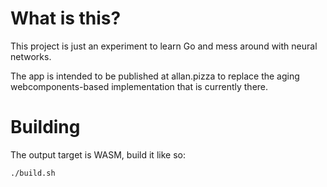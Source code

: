 # What is this?
This project is just an experiment to learn Go and mess around with neural networks.

The app is intended to be published at allan.pizza to replace the aging
webcomponents-based implementation that is currently there.

# Building
The output target is WASM, build it like so:
```
./build.sh
```
